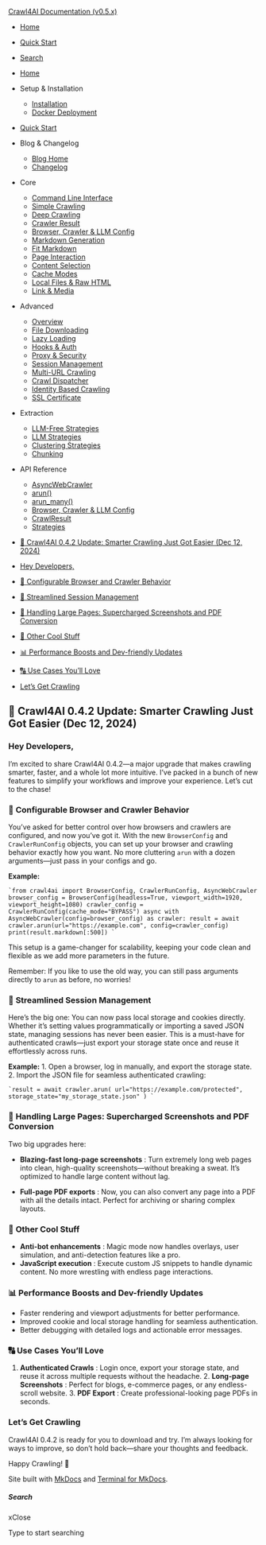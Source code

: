 [Crawl4AI Documentation (v0.5.x)](https://docs.crawl4ai.com/)

  * [ Home ](../../..)
  * [ Quick Start ](../../../core/quickstart/)
  * [ Search ](#)



  * [Home](../../..)
  * Setup & Installation
    * [Installation](../../../core/installation/)
    * [Docker Deployment](../../../core/docker-deployment/)
  * [Quick Start](../../../core/quickstart/)
  * Blog & Changelog
    * [Blog Home](../../)
    * [Changelog](https://github.com/unclecode/crawl4ai/blob/main/CHANGELOG.md)
  * Core
    * [Command Line Interface](../../../core/cli/)
    * [Simple Crawling](../../../core/simple-crawling/)
    * [Deep Crawling](../../../core/deep-crawling/)
    * [Crawler Result](../../../core/crawler-result/)
    * [Browser, Crawler & LLM Config](../../../core/browser-crawler-config/)
    * [Markdown Generation](../../../core/markdown-generation/)
    * [Fit Markdown](../../../core/fit-markdown/)
    * [Page Interaction](../../../core/page-interaction/)
    * [Content Selection](../../../core/content-selection/)
    * [Cache Modes](../../../core/cache-modes/)
    * [Local Files & Raw HTML](../../../core/local-files/)
    * [Link & Media](../../../core/link-media/)
  * Advanced
    * [Overview](../../../advanced/advanced-features/)
    * [File Downloading](../../../advanced/file-downloading/)
    * [Lazy Loading](../../../advanced/lazy-loading/)
    * [Hooks & Auth](../../../advanced/hooks-auth/)
    * [Proxy & Security](../../../advanced/proxy-security/)
    * [Session Management](../../../advanced/session-management/)
    * [Multi-URL Crawling](../../../advanced/multi-url-crawling/)
    * [Crawl Dispatcher](../../../advanced/crawl-dispatcher/)
    * [Identity Based Crawling](../../../advanced/identity-based-crawling/)
    * [SSL Certificate](../../../advanced/ssl-certificate/)
  * Extraction
    * [LLM-Free Strategies](../../../extraction/no-llm-strategies/)
    * [LLM Strategies](../../../extraction/llm-strategies/)
    * [Clustering Strategies](../../../extraction/clustring-strategies/)
    * [Chunking](../../../extraction/chunking/)
  * API Reference
    * [AsyncWebCrawler](../../../api/async-webcrawler/)
    * [arun()](../../../api/arun/)
    * [arun_many()](../../../api/arun_many/)
    * [Browser, Crawler & LLM Config](../../../api/parameters/)
    * [CrawlResult](../../../api/crawl-result/)
    * [Strategies](../../../api/strategies/)



  * [🚀 Crawl4AI 0.4.2 Update: Smarter Crawling Just Got Easier (Dec 12, 2024)](#crawl4ai-042-update-smarter-crawling-just-got-easier-dec-12-2024)
  * [Hey Developers,](#hey-developers)
  * [🔧 Configurable Browser and Crawler Behavior](#configurable-browser-and-crawler-behavior)
  * [🔐 Streamlined Session Management](#streamlined-session-management)
  * [🔢 Handling Large Pages: Supercharged Screenshots and PDF Conversion](#handling-large-pages-supercharged-screenshots-and-pdf-conversion)
  * [🔧 Other Cool Stuff](#other-cool-stuff)
  * [📊 Performance Boosts and Dev-friendly Updates](#performance-boosts-and-dev-friendly-updates)
  * [🔠 Use Cases You’ll Love](#use-cases-youll-love)
  * [Let’s Get Crawling](#lets-get-crawling)



## 🚀 Crawl4AI 0.4.2 Update: Smarter Crawling Just Got Easier (Dec 12, 2024)

### Hey Developers,

I’m excited to share Crawl4AI 0.4.2—a major upgrade that makes crawling smarter, faster, and a whole lot more intuitive. I’ve packed in a bunch of new features to simplify your workflows and improve your experience. Let’s cut to the chase!

### 🔧 **Configurable Browser and Crawler Behavior**

You’ve asked for better control over how browsers and crawlers are configured, and now you’ve got it. With the new `BrowserConfig` and `CrawlerRunConfig` objects, you can set up your browser and crawling behavior exactly how you want. No more cluttering `arun` with a dozen arguments—just pass in your configs and go.

**Example:**

```
`from crawl4ai import BrowserConfig, CrawlerRunConfig, AsyncWebCrawler browser_config = BrowserConfig(headless=True, viewport_width=1920, viewport_height=1080) crawler_config = CrawlerRunConfig(cache_mode="BYPASS") async with AsyncWebCrawler(config=browser_config) as crawler: result = await crawler.arun(url="https://example.com", config=crawler_config) print(result.markdown[:500]) `
```

This setup is a game-changer for scalability, keeping your code clean and flexible as we add more parameters in the future.

Remember: If you like to use the old way, you can still pass arguments directly to `arun` as before, no worries!

### 🔐 **Streamlined Session Management**

Here’s the big one: You can now pass local storage and cookies directly. Whether it’s setting values programmatically or importing a saved JSON state, managing sessions has never been easier. This is a must-have for authenticated crawls—just export your storage state once and reuse it effortlessly across runs.

**Example:** 1. Open a browser, log in manually, and export the storage state. 2. Import the JSON file for seamless authenticated crawling:

```
`result = await crawler.arun( url="https://example.com/protected", storage_state="my_storage_state.json" ) `
```

### 🔢 **Handling Large Pages: Supercharged Screenshots and PDF Conversion**

Two big upgrades here:

  * **Blazing-fast long-page screenshots** : Turn extremely long web pages into clean, high-quality screenshots—without breaking a sweat. It’s optimized to handle large content without lag.

  * **Full-page PDF exports** : Now, you can also convert any page into a PDF with all the details intact. Perfect for archiving or sharing complex layouts.




### 🔧 **Other Cool Stuff**

  * **Anti-bot enhancements** : Magic mode now handles overlays, user simulation, and anti-detection features like a pro.
  * **JavaScript execution** : Execute custom JS snippets to handle dynamic content. No more wrestling with endless page interactions.



### 📊 **Performance Boosts and Dev-friendly Updates**

  * Faster rendering and viewport adjustments for better performance.
  * Improved cookie and local storage handling for seamless authentication.
  * Better debugging with detailed logs and actionable error messages.



### 🔠 **Use Cases You’ll Love**

1. **Authenticated Crawls** : Login once, export your storage state, and reuse it across multiple requests without the headache. 2. **Long-page Screenshots** : Perfect for blogs, e-commerce pages, or any endless-scroll website. 3. **PDF Export** : Create professional-looking page PDFs in seconds.

### Let’s Get Crawling

Crawl4AI 0.4.2 is ready for you to download and try. I’m always looking for ways to improve, so don’t hold back—share your thoughts and feedback.

Happy Crawling! 🚀

Site built with [MkDocs](http://www.mkdocs.org) and [Terminal for MkDocs](https://github.com/ntno/mkdocs-terminal). 

##### Search

xClose

Type to start searching

